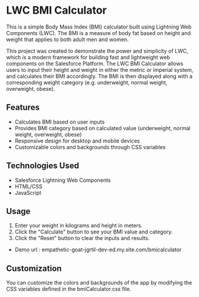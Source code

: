 # LWC BMI Calculator

This is a simple Body Mass Index (BMI) calculator built using Lightning Web Components (LWC). The BMI is a measure of body fat based on height and weight that applies to both adult men and women.

This project was created to demonstrate the power and simplicity of LWC, which is a modern framework for building fast and lightweight web components on the Salesforce Platform. The LWC BMI Calculator allows users to input their height and weight in either the metric or imperial system, and calculates their BMI accordingly. The BMI is then displayed along with a corresponding weight category (e.g. underweight, normal weight, overweight, obese).

## Features

- Calculates BMI based on user inputs
- Provides BMI category based on calculated value (underweight, normal weight, overweight, obese)
- Responsive design for desktop and mobile devices
- Customizable colors and backgrounds through CSS variables

## Technologies Used
- Salesforce Lightning Web Components
- HTML/CSS
- JavaScript

## Usage
1. Enter your weight in kilograms and height in meters.
2. Click the "Calculate" button to see your BMI value and category.
3. Click the "Reset" button to clear the inputs and results.

- Demo url : empathetic-goat-jgrtil-dev-ed.my.site.com/bmicalculator

## Customization
You can customize the colors and backgrounds of the app by modifying the CSS variables defined in the bmiCalculator.css file.


